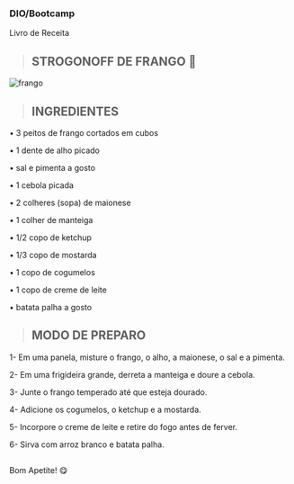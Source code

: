 
### DIO/Bootcamp

Livro de Receita


> **STROGONOFF DE FRANGO** 🐔
> ---------------
 
![frango](https://user-images.githubusercontent.com/89816943/210690386-2363dfa8-3d99-4b39-af2f-a2fa56cdba64.jpg)
 
 > **INGREDIENTES**
 >----------------

• 3 peitos de frango cortados em cubos

• 1 dente de alho picado

• sal e pimenta a gosto

• 1 cebola picada

• 2 colheres (sopa) de maionese

• 1 colher de manteiga

• 1/2 copo de ketchup

• 1/3 copo de mostarda

• 1 copo de cogumelos

• 1 copo de creme de leite

• batata palha a gosto

> **MODO DE PREPARO** 
>----------------

1- Em uma panela, misture o frango, o alho, a maionese, o sal e a pimenta.

2- Em uma frigideira grande, derreta a manteiga e doure a cebola.

3- Junte o frango temperado até que esteja dourado.

4- Adicione os cogumelos, o ketchup e a mostarda.

5- Incorpore o creme de leite e retire do fogo antes de ferver.

6- Sirva com arroz branco e batata palha.
##
Bom Apetite! 😋

